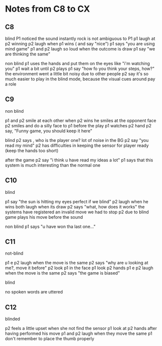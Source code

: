 # Notes from C8 to CX

## C8

blind
P1 noticed the sound instantly
rock is not ambiguous to P1
p1 laugh at p2 winning
p2 laugh when p1 wins ( and say "nice")
p1 says "you are using mind game"
p1 and p2 laugh so loud when the outcome is draw
p1 say "we are thinking the same"

non blind
p1 uses the hands and put them on the eyes like "i'm watching you"
p1 wait a bit until p2 plays
p1 say "how fo you think your steps, how?"
the environment went a little bit noisy due to other people
p2 say it's so much easier to play in the blind mode, because the visual cues around pay a role

## C9

non blind

p1 and p2 smile at each other
when p2 wins he smiles at the opponent face
p2 smiles and do a silly face to p1 before the play
p1 watches p2 hand
p2 say, "Funny game, you should keep it here"

blind
p2 says , who is the player one?
lot of noise in the BG
p2 say "you read my mind"
p2 has difficulties in keeping the sensor for player ready (keep the hands too short)

after the game
p2 say "i think u have read my ideas a lot"
p1 says that this system is much interesting than the normal one

## C10

blind

p1 say "the sun is hitting my eyes perfect if we blind"
p2 laugh when he wins
both laugh when its draw
p2 says "what, how does it works"
the systems have registered an invalid move we had to stop
p2 due to blind game plays his move before the sound

non blind
p1 says "u have won tha last one..."

## C11

not-blind

p1 e p2 laugh when the move is the same
p2 says "why are u looking at me?, move it before"
p2 look p1 in the face
p1 look p2 hands
p1 e p2 laugh when the move is the same
p2 says "the game is biased"

blind

no spoken words are uttered

## C12

blinded

p2 feels a little upset when she not find the sensor
p1 look at p2 hands after having performed his move
p1 and p2 laugh when they move the same
p1 don't remember to place the thumb properly
